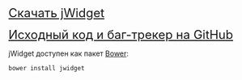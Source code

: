 <font size="5">[Скачать jWidget](guides/endownload/jwidget.zip)</font>

<font size="5">[Исходный код и баг-трекер на GitHub](https://github.com/enepomnyaschih/jwidget)</font>

jWidget доступен как пакет [Bower](http://bower.io/):

    bower install jwidget
